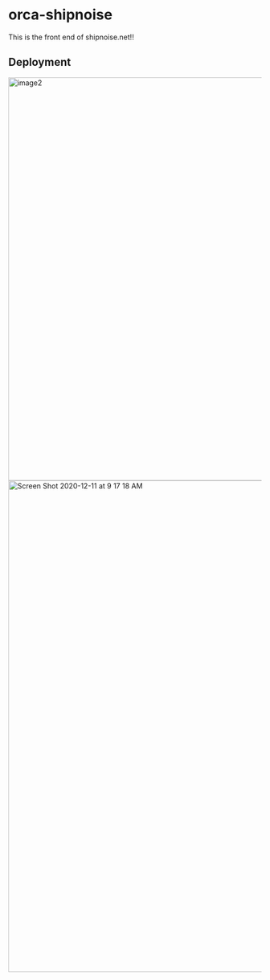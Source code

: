# orca-shipnoise
This is the front end of shipnoise.net!!

## Deployment

<img width="803" alt="image2" src="https://user-images.githubusercontent.com/14044595/132772184-fac60f29-72ce-482d-bdde-339af0093146.png">

<img width="979" alt="Screen Shot 2020-12-11 at 9 17 18 AM" src="https://user-images.githubusercontent.com/14044595/132772176-6fbdfe08-2ed1-4f7a-a263-e372d159754f.png">
